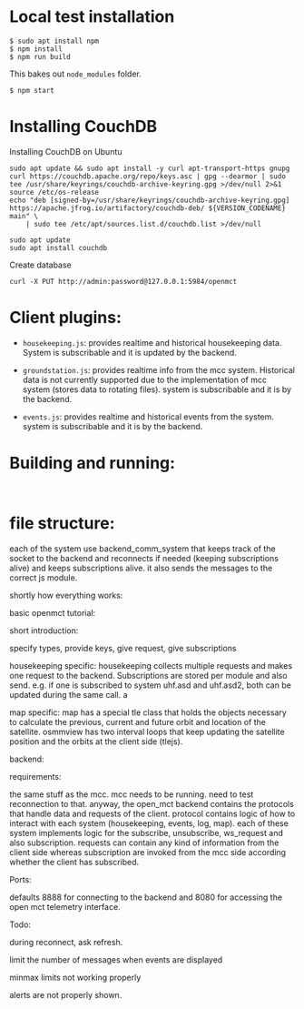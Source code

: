 
# Local test installation

```
$ sudo apt install npm
$ npm install
$ npm run build
```

This bakes out `node_modules` folder.
```
$ npm start
```


# Installing CouchDB

Installing CouchDB on Ubuntu
```
sudo apt update && sudo apt install -y curl apt-transport-https gnupg
curl https://couchdb.apache.org/repo/keys.asc | gpg --dearmor | sudo tee /usr/share/keyrings/couchdb-archive-keyring.gpg >/dev/null 2>&1
source /etc/os-release
echo "deb [signed-by=/usr/share/keyrings/couchdb-archive-keyring.gpg] https://apache.jfrog.io/artifactory/couchdb-deb/ ${VERSION_CODENAME} main" \
    | sudo tee /etc/apt/sources.list.d/couchdb.list >/dev/null

sudo apt update
sudo apt install couchdb
```

Create database
```
curl -X PUT http://admin:password@127.0.0.1:5984/openmct
```



# Client plugins:

- `housekeeping.js`: provides realtime and historical housekeeping data. System is subscribable and it is updated by the backend.  

- `groundstation.js`: provides realtime info from the mcc system. Historical data is not currently supported due to the implementation of mcc system (stores data to rotating files). system is subscribable and it is by the backend.

- `events.js`: provides realtime and historical events from the system. system is subscribable and it is by the backend.


# Building and running:
```


```


# file structure:

each of the system use backend_comm_system that keeps track of the socket to the backend and reconnects if needed (keeping subscriptions alive) and keeps subscriptions alive. it also sends the messages to the correct js module.



shortly how everything works:

basic openmct tutorial:

short introduction:

specify types, provide keys, give request, give subscriptions



housekeeping specific: housekeeping collects multiple requests and makes one request to the backend. Subscriptions are stored per module and also send. e.g. if one is subscribed to system uhf.asd and uhf.asd2, both can be updated during the same call. a

map specific: map has a special tle class that holds the objects necessary to calculate the previous, current and future orbit and location of the satellite. osmmview has two interval loops that keep updating the satellite position and the orbits at the client side (tlejs).



backend:

requirements:

the same stuff as the mcc. mcc needs to be running. need to test reconnection to that. anyway, the open_mct backend contains the protocols that handle data and requests of the client. protocol contains logic of how to interact with each system (housekeeping, events, log, map). each of these system implements logic for the subscribe, unsubscribe, ws_request and also subscription. requests can contain any kind of information from the client side whereas subscription are invoked from the mcc side according whether the client has subscribed.







Ports:

defaults 8888 for connecting to the backend and 8080 for accessing the open mct telemetry interface.



Todo:

during reconnect, ask refresh.

limit the number of messages when events are displayed

minmax limits not working properly

alerts are not properly shown.

